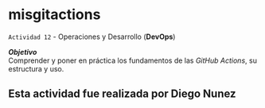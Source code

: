 # misgitactions
`Actividad 12` - Operaciones y Desarrollo (__DevOps__) <br>

__*Objetivo*__ <br>
Comprender y poner en práctica los fundamentos de las *GitHub Actions*, su estructura y uso.

## Esta actividad fue realizada por Diego Nunez
